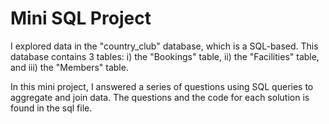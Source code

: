 # Mini SQL Project

I explored data in the "country_club" database, which is a SQL-based. This database
contains 3 tables:
    i) the "Bookings" table,
    ii) the "Facilities" table, and
    iii) the "Members" table.

In this mini project, I answered a series of questions using SQL queries to aggregate and join data. The questions and the code for each solution is found in the sql file.
